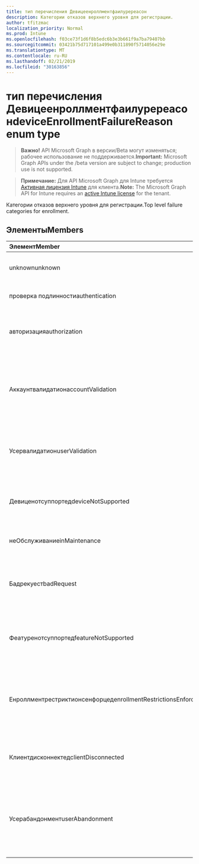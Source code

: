 ```yaml
---
title: тип перечисления Девицеенроллментфаилуререасон
description: Категории отказов верхнего уровня для регистрации.
author: tfitzmac
localization_priority: Normal
ms.prod: Intune
ms.openlocfilehash: f03ce73f1d6f8b5edc6b3e3b661f9a7ba79407bb
ms.sourcegitcommit: 03421b75d717101a499e0b311890f5714056e29e
ms.translationtype: MT
ms.contentlocale: ru-RU
ms.lasthandoff: 02/21/2019
ms.locfileid: "30163856"
---
```

# <a name="deviceenrollmentfailurereason-enum-type"></a><span data-ttu-id="8f5ef-103">тип перечисления Девицеенроллментфаилуререасон</span><span class="sxs-lookup"><span data-stu-id="8f5ef-103">deviceEnrollmentFailureReason enum type</span></span>

> <span data-ttu-id="8f5ef-104">**Важно!** API Microsoft Graph в версии/Beta могут изменяться; рабочее использование не поддерживается.</span><span class="sxs-lookup"><span data-stu-id="8f5ef-104">**Important:** Microsoft Graph APIs under the /beta version are subject to change; production use is not supported.</span></span>

> <span data-ttu-id="8f5ef-105">**Примечание:** Для API Microsoft Graph для Intune требуется [Активная лицензия Intune](https://go.microsoft.com/fwlink/?linkid=839381) для клиента.</span><span class="sxs-lookup"><span data-stu-id="8f5ef-105">**Note:** The Microsoft Graph API for Intune requires an [active Intune license](https://go.microsoft.com/fwlink/?linkid=839381) for the tenant.</span></span>

<span data-ttu-id="8f5ef-106">Категории отказов верхнего уровня для регистрации.</span><span class="sxs-lookup"><span data-stu-id="8f5ef-106">Top level failure categories for enrollment.</span></span>

## <a name="members"></a><span data-ttu-id="8f5ef-107">Элементы</span><span class="sxs-lookup"><span data-stu-id="8f5ef-107">Members</span></span>
|<span data-ttu-id="8f5ef-108">Элемент</span><span class="sxs-lookup"><span data-stu-id="8f5ef-108">Member</span></span>|<span data-ttu-id="8f5ef-109">Значение</span><span class="sxs-lookup"><span data-stu-id="8f5ef-109">Value</span></span>|<span data-ttu-id="8f5ef-110">Описание</span><span class="sxs-lookup"><span data-stu-id="8f5ef-110">Description</span></span>|
|:---|:---|:---|
|<span data-ttu-id="8f5ef-111">unknown</span><span class="sxs-lookup"><span data-stu-id="8f5ef-111">unknown</span></span>|<span data-ttu-id="8f5ef-112">нуль</span><span class="sxs-lookup"><span data-stu-id="8f5ef-112">0</span></span>|<span data-ttu-id="8f5ef-113">Значение по умолчанию, причина сбоя неизвестна.</span><span class="sxs-lookup"><span data-stu-id="8f5ef-113">Default value, failure reason is unknown.</span></span>|
|<span data-ttu-id="8f5ef-114">проверка подлинности</span><span class="sxs-lookup"><span data-stu-id="8f5ef-114">authentication</span></span>|<span data-ttu-id="8f5ef-115">1,1</span><span class="sxs-lookup"><span data-stu-id="8f5ef-115">1</span></span>|<span data-ttu-id="8f5ef-116">Ошибка проверки поДлинности</span><span class="sxs-lookup"><span data-stu-id="8f5ef-116">Authentication failed</span></span>|
|<span data-ttu-id="8f5ef-117">авторизация</span><span class="sxs-lookup"><span data-stu-id="8f5ef-117">authorization</span></span>|<span data-ttu-id="8f5ef-118">2</span><span class="sxs-lookup"><span data-stu-id="8f5ef-118">2</span></span>|<span data-ttu-id="8f5ef-119">Вызов прошел проверку подлинности, но не авторизован для регистрации.</span><span class="sxs-lookup"><span data-stu-id="8f5ef-119">Call was authenticated, but not authorized to enroll.</span></span>|
|<span data-ttu-id="8f5ef-120">Аккаунтвалидатион</span><span class="sxs-lookup"><span data-stu-id="8f5ef-120">accountValidation</span></span>|<span data-ttu-id="8f5ef-121">4</span><span class="sxs-lookup"><span data-stu-id="8f5ef-121">3</span></span>|<span data-ttu-id="8f5ef-122">Не удалось проверить учетную запись для регистрации.</span><span class="sxs-lookup"><span data-stu-id="8f5ef-122">Failed to validate the account for enrollment.</span></span> <span data-ttu-id="8f5ef-123">(Учетная запись заблокирована, регистрация не включена)</span><span class="sxs-lookup"><span data-stu-id="8f5ef-123">(Account blocked, enrollment not enabled)</span></span>|
|<span data-ttu-id="8f5ef-124">Усервалидатион</span><span class="sxs-lookup"><span data-stu-id="8f5ef-124">userValidation</span></span>|<span data-ttu-id="8f5ef-125">4</span><span class="sxs-lookup"><span data-stu-id="8f5ef-125">4</span></span>|<span data-ttu-id="8f5ef-126">Не удалось проверить пользователя.</span><span class="sxs-lookup"><span data-stu-id="8f5ef-126">User could not be validated.</span></span> <span data-ttu-id="8f5ef-127">(Пользователь не существует, отсутствует лицензия)</span><span class="sxs-lookup"><span data-stu-id="8f5ef-127">(User does not exist, missing license)</span></span>|
|<span data-ttu-id="8f5ef-128">Девиценотсуппортед</span><span class="sxs-lookup"><span data-stu-id="8f5ef-128">deviceNotSupported</span></span>|<span data-ttu-id="8f5ef-129">17:00</span><span class="sxs-lookup"><span data-stu-id="8f5ef-129">5</span></span>|<span data-ttu-id="8f5ef-130">Устройство не поддерживается для управления мобильными устройствами.</span><span class="sxs-lookup"><span data-stu-id="8f5ef-130">Device is not supported for mobile device management.</span></span>|
|<span data-ttu-id="8f5ef-131">неОбслуживание</span><span class="sxs-lookup"><span data-stu-id="8f5ef-131">inMaintenance</span></span>|<span data-ttu-id="8f5ef-132">6</span><span class="sxs-lookup"><span data-stu-id="8f5ef-132">6</span></span>|<span data-ttu-id="8f5ef-133">Учетная запись находится в состоянии обслуживания.</span><span class="sxs-lookup"><span data-stu-id="8f5ef-133">Account is in maintenance.</span></span>|
|<span data-ttu-id="8f5ef-134">Бадрекуест</span><span class="sxs-lookup"><span data-stu-id="8f5ef-134">badRequest</span></span>|<span data-ttu-id="8f5ef-135">7</span><span class="sxs-lookup"><span data-stu-id="8f5ef-135">7</span></span>|<span data-ttu-id="8f5ef-136">Клиент отправил запрос, который не распознаются или не поддерживается службой.</span><span class="sxs-lookup"><span data-stu-id="8f5ef-136">Client sent a request that is not understood/supported by the service.</span></span>|
|<span data-ttu-id="8f5ef-137">Феатуренотсуппортед</span><span class="sxs-lookup"><span data-stu-id="8f5ef-137">featureNotSupported</span></span>|<span data-ttu-id="8f5ef-138">8,5</span><span class="sxs-lookup"><span data-stu-id="8f5ef-138">8</span></span>|<span data-ttu-id="8f5ef-139">Функции, используемые этой регистрацией, не поддерживаются для этой учетной записи.</span><span class="sxs-lookup"><span data-stu-id="8f5ef-139">Feature(s) used by this enrollment are not supported for this account.</span></span>|
|<span data-ttu-id="8f5ef-140">Енроллментрестриктионсенфорцед</span><span class="sxs-lookup"><span data-stu-id="8f5ef-140">enrollmentRestrictionsEnforced</span></span>|<span data-ttu-id="8f5ef-141">10</span><span class="sxs-lookup"><span data-stu-id="8f5ef-141">9</span></span>|<span data-ttu-id="8f5ef-142">Ограничения на регистрацию, настроенные администратором, заблокировали эту регистрацию.</span><span class="sxs-lookup"><span data-stu-id="8f5ef-142">Enrollment restrictions configured by admin blocked this enrollment.</span></span>|
|<span data-ttu-id="8f5ef-143">Клиентдисконнектед</span><span class="sxs-lookup"><span data-stu-id="8f5ef-143">clientDisconnected</span></span>|<span data-ttu-id="8f5ef-144">десяти</span><span class="sxs-lookup"><span data-stu-id="8f5ef-144">10</span></span>|<span data-ttu-id="8f5ef-145">Превышено время ожидания клиента, или Регистрация прервана ендусер.</span><span class="sxs-lookup"><span data-stu-id="8f5ef-145">Client timed out or enrollment was aborted by enduser.</span></span>|
|<span data-ttu-id="8f5ef-146">Усерабандонмент</span><span class="sxs-lookup"><span data-stu-id="8f5ef-146">userAbandonment</span></span>|<span data-ttu-id="8f5ef-147">-11:00</span><span class="sxs-lookup"><span data-stu-id="8f5ef-147">11</span></span>|<span data-ttu-id="8f5ef-148">Регистрация отменена ендусер.</span><span class="sxs-lookup"><span data-stu-id="8f5ef-148">Enrollment was abandoned by enduser.</span></span> <span data-ttu-id="8f5ef-149">(Ендусер запустил входящую миграцию, но не смог выполнить ее своевременно)</span><span class="sxs-lookup"><span data-stu-id="8f5ef-149">(Enduser started onboarding but failed to complete it in timely manner)</span></span>|




